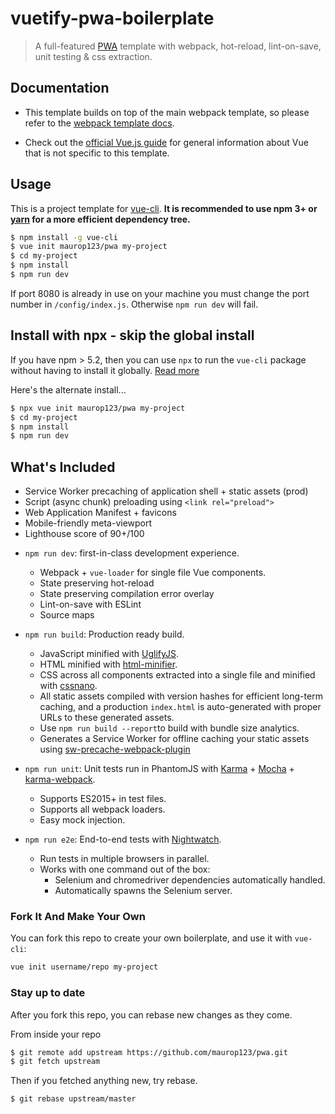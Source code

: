 # vuetify-pwa-boilerplate

> A full-featured [PWA](https://developers.google.com/web/progressive-web-apps/) template with webpack, hot-reload, lint-on-save, unit testing & css extraction.

## Documentation

- This template builds on top of the main webpack template, so please refer to the [webpack template docs](http://vuejs-templates.github.io/webpack).

- Check out the [official Vue.js guide](http://vuejs.org/guide/) for general information about Vue that is not specific to this template.

## Usage

This is a project template for [vue-cli](https://github.com/vuejs/vue-cli). **It is recommended to use npm 3+ or [yarn](https://yarnpkg.com) for a more efficient dependency tree.**

``` bash
$ npm install -g vue-cli
$ vue init maurop123/pwa my-project
$ cd my-project
$ npm install
$ npm run dev
```

If port 8080 is already in use on your machine you must change the port number in `/config/index.js`. Otherwise `npm run dev` will fail.

## Install with npx - skip the global install

If you have npm > 5.2, then you can use `npx` to run the `vue-cli` package without having to install it globally. [Read more](https://medium.com/@maybekatz/introducing-npx-an-npm-package-runner-55f7d4bd282b)

Here's the alternate install...

``` bash
$ npx vue init maurop123/pwa my-project
$ cd my-project
$ npm install
$ npm run dev
```

## What's Included

* Service Worker precaching of application shell + static assets (prod)
* Script (async chunk) preloading using `<link rel="preload">`
* Web Application Manifest + favicons
* Mobile-friendly meta-viewport
* Lighthouse score of 90+/100

- `npm run dev`: first-in-class development experience.
  - Webpack + `vue-loader` for single file Vue components.
  - State preserving hot-reload
  - State preserving compilation error overlay
  - Lint-on-save with ESLint
  - Source maps

- `npm run build`: Production ready build.
  - JavaScript minified with [UglifyJS](https://github.com/mishoo/UglifyJS2).
  - HTML minified with [html-minifier](https://github.com/kangax/html-minifier).
  - CSS across all components extracted into a single file and minified with [cssnano](https://github.com/ben-eb/cssnano).
  - All static assets compiled with version hashes for efficient long-term caching, and a production `index.html` is auto-generated with proper URLs to these generated assets.
  - Use `npm run build --report`to build with bundle size analytics.
  - Generates a Service Worker for offline caching your static assets using [sw-precache-webpack-plugin](https://www.npmjs.com/package/sw-precache-webpack-plugin)

- `npm run unit`: Unit tests run in PhantomJS with [Karma](http://karma-runner.github.io/0.13/index.html) + [Mocha](http://mochajs.org/) + [karma-webpack](https://github.com/webpack/karma-webpack).
  - Supports ES2015+ in test files.
  - Supports all webpack loaders.
  - Easy mock injection.

- `npm run e2e`: End-to-end tests with [Nightwatch](http://nightwatchjs.org/).
  - Run tests in multiple browsers in parallel.
  - Works with one command out of the box:
    - Selenium and chromedriver dependencies automatically handled.
    - Automatically spawns the Selenium server.

### Fork It And Make Your Own

You can fork this repo to create your own boilerplate, and use it with `vue-cli`:

``` bash
vue init username/repo my-project
```

### Stay up to date

After you fork this repo, you can rebase new changes as they come.

From inside your repo
``` bash
$ git remote add upstream https://github.com/maurop123/pwa.git
$ git fetch upstream
```

Then if you fetched anything new, try rebase.

``` bash
$ git rebase upstream/master
```
